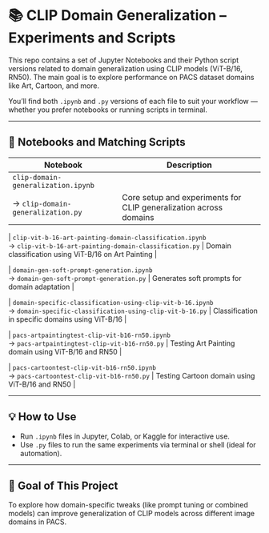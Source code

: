 # 📚 CLIP Domain Generalization – Experiments and Scripts

This repo contains a set of Jupyter Notebooks and their Python script versions related to domain generalization using CLIP models (ViT-B/16, RN50). The main goal is to explore performance on PACS dataset domains like Art, Cartoon, and more.

You’ll find both `.ipynb` and `.py` versions of each file to suit your workflow — whether you prefer notebooks or running scripts in terminal.

---

## 📝 Notebooks and Matching Scripts

| Notebook | Description |
|----------|-------------|
| `clip-domain-generalization.ipynb`  
→ `clip-domain-generalization.py` | Core setup and experiments for CLIP generalization across domains |

| `clip-vit-b-16-art-painting-domain-classification.ipynb`  
→ `clip-vit-b-16-art-painting-domain-classification.py` | Domain classification using ViT-B/16 on Art Painting |

| `domain-gen-soft-prompt-generation.ipynb`  
→ `domain-gen-soft-prompt-generation.py` | Generates soft prompts for domain adaptation |

| `domain-specific-classification-using-clip-vit-b-16.ipynb`  
→ `domain-specific-classification-using-clip-vit-b-16.py` | Classification in specific domains using ViT-B/16 |

| `pacs-artpaintingtest-clip-vit-b16-rn50.ipynb`  
→ `pacs-artpaintingtest-clip-vit-b16-rn50.py` | Testing Art Painting domain using ViT-B/16 and RN50 |

| `pacs-cartoontest-clip-vit-b16-rn50.ipynb`  
→ `pacs-cartoontest-clip-vit-b16-rn50.py` | Testing Cartoon domain using ViT-B/16 and RN50 |

---


## 💡 How to Use

- Run `.ipynb` files in Jupyter, Colab, or Kaggle for interactive use.
- Use `.py` files to run the same experiments via terminal or shell (ideal for automation).

---

## 🎯 Goal of This Project

To explore how domain-specific tweaks (like prompt tuning or combined models) can improve generalization of CLIP models across different image domains in PACS.

